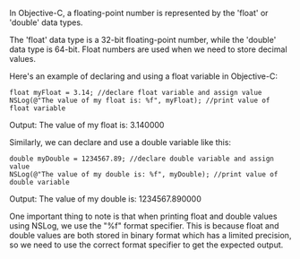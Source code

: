 In Objective-C, a floating-point number is represented by the 'float' or 'double' data types. 

The 'float' data type is a 32-bit floating-point number, while the 'double' data type is 64-bit. Float numbers are used when we need to store decimal values.

Here's an example of declaring and using a float variable in Objective-C:

```
float myFloat = 3.14; //declare float variable and assign value
NSLog(@"The value of my float is: %f", myFloat); //print value of float variable
```

Output: The value of my float is: 3.140000

Similarly, we can declare and use a double variable like this:

```
double myDouble = 1234567.89; //declare double variable and assign value
NSLog(@"The value of my double is: %f", myDouble); //print value of double variable
```

Output: The value of my double is: 1234567.890000

One important thing to note is that when printing float and double values using NSLog, we use the "%f" format specifier. This is because float and double values are both stored in binary format which has a limited precision, so we need to use the correct format specifier to get the expected output.